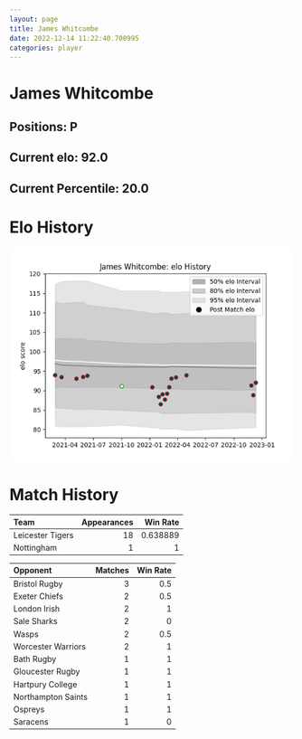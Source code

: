 ```yaml
---  
layout: page  
title: James Whitcombe  
date: 2022-12-14 11:22:40.700995  
categories: player  
---
```

# James Whitcombe

## Positions: P

## Current elo: 92.0

## Current Percentile: 20.0

# Elo History


![elo history](history_JamesWhitcombe.png)
# Match History


| Team             |   Appearances |   Win Rate |
|:-----------------|--------------:|-----------:|
| Leicester Tigers |            18 |   0.638889 |
| Nottingham       |             1 |   1        |

| Opponent           |   Matches |   Win Rate |
|:-------------------|----------:|-----------:|
| Bristol Rugby      |         3 |        0.5 |
| Exeter Chiefs      |         2 |        0.5 |
| London Irish       |         2 |        1   |
| Sale Sharks        |         2 |        0   |
| Wasps              |         2 |        0.5 |
| Worcester Warriors |         2 |        1   |
| Bath Rugby         |         1 |        1   |
| Gloucester Rugby   |         1 |        1   |
| Hartpury College   |         1 |        1   |
| Northampton Saints |         1 |        1   |
| Ospreys            |         1 |        1   |
| Saracens           |         1 |        0   |